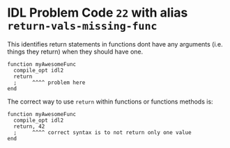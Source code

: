 # IDL Problem Code `22` with alias `return-vals-missing-func`

<!--@include: ./severity/disable_problem.md-->

<!--@include: ./severity/execution_error.md-->

This identifies return statements in functions dont have any arguments (i.e. things they return) when they should have one.

```idl
function myAwesomeFunc
  compile_opt idl2
  return
  ;     ^^^^ problem here
end
```

The correct way to use `return` within functions or functions methods is:

```idl
function myAwesomeFunc
  compile_opt idl2
  return, 42
  ;     ^^^^ correct syntax is to not return only one value
end
```
